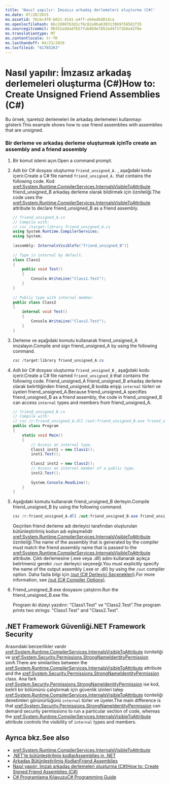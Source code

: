 ```yaml
---
title: 'Nasıl yapılır: İmzasız arkadaş derlemeleri oluşturma (C#)'
ms.date: 07/20/2015
ms.assetid: 78cbc4f0-b021-4141-a4ff-eb4edbd814ca
ms.openlocfilehash: 6bc2d807b3d1cf6c82a9ba6303139b9758581f35
ms.sourcegitcommit: 9b552addadfb57fab0b9e7852ed4f1f1b8a42f8e
ms.translationtype: MT
ms.contentlocale: tr-TR
ms.lasthandoff: 04/23/2019
ms.locfileid: "61703263"
---
```

# <a name="how-to-create-unsigned-friend-assemblies-c"></a><span data-ttu-id="80c51-102">Nasıl yapılır: İmzasız arkadaş derlemeleri oluşturma (C#)</span><span class="sxs-lookup"><span data-stu-id="80c51-102">How to: Create Unsigned Friend Assemblies (C#)</span></span>
<span data-ttu-id="80c51-103">Bu örnek, işaretsiz derlemeleri ile arkadaş derlemeleri kullanmayı gösterir.</span><span class="sxs-lookup"><span data-stu-id="80c51-103">This example shows how to use friend assemblies with assemblies that are unsigned.</span></span>  
  
### <a name="to-create-an-assembly-and-a-friend-assembly"></a><span data-ttu-id="80c51-104">Bir derleme ve arkadaş derleme oluşturmak için</span><span class="sxs-lookup"><span data-stu-id="80c51-104">To create an assembly and a friend assembly</span></span>  
  
1. <span data-ttu-id="80c51-105">Bir komut istemi açın.</span><span class="sxs-lookup"><span data-stu-id="80c51-105">Open a command prompt.</span></span>  
  
2. <span data-ttu-id="80c51-106">Adlı bir C# dosyası oluşturma `friend_unsigned_A.` , aşağıdaki kodu içerir.</span><span class="sxs-lookup"><span data-stu-id="80c51-106">Create a C# file named `friend_unsigned_A.` that contains the following code.</span></span> <span data-ttu-id="80c51-107">Kod <xref:System.Runtime.CompilerServices.InternalsVisibleToAttribute> friend_unsigned_B arkadaş derleme olarak bildirmek için özniteliği.</span><span class="sxs-lookup"><span data-stu-id="80c51-107">The code uses the <xref:System.Runtime.CompilerServices.InternalsVisibleToAttribute> attribute to declare friend_unsigned_B as a friend assembly.</span></span>  
  
    ```csharp  
    // friend_unsigned_A.cs  
    // Compile with:   
    // csc /target:library friend_unsigned_A.cs  
    using System.Runtime.CompilerServices;  
    using System;  
  
    [assembly: InternalsVisibleTo("friend_unsigned_B")]  
  
    // Type is internal by default.  
    class Class1  
    {  
        public void Test()  
        {  
            Console.WriteLine("Class1.Test");  
        }  
    }  
  
    // Public type with internal member.  
    public class Class2  
    {  
        internal void Test()  
        {  
            Console.WriteLine("Class2.Test");  
        }  
    }  
    ```  
  
3. <span data-ttu-id="80c51-108">Derleme ve aşağıdaki komutu kullanarak friend_unsigned_A imzalayın.</span><span class="sxs-lookup"><span data-stu-id="80c51-108">Compile and sign friend_unsigned_A by using the following command.</span></span>  
  
    ```csharp  
    csc /target:library friend_unsigned_A.cs  
    ```  
  
4. <span data-ttu-id="80c51-109">Adlı bir C# dosyası oluşturma `friend_unsigned_B` , aşağıdaki kodu içerir.</span><span class="sxs-lookup"><span data-stu-id="80c51-109">Create a C# file named `friend_unsigned_B` that contains the following code.</span></span> <span data-ttu-id="80c51-110">Friend_unsigned_A friend_unsigned_B arkadaş derleme olarak belirttiğinden friend_unsigned_B kodda erişip `internal` türleri ve üyeleri friend_unsigned_A.</span><span class="sxs-lookup"><span data-stu-id="80c51-110">Because friend_unsigned_A specifies friend_unsigned_B as a friend assembly, the code in friend_unsigned_B can access `internal` types and members from friend_unsigned_A.</span></span>  
  
    ```csharp  
    // friend_unsigned_B.cs  
    // Compile with:   
    // csc /r:friend_unsigned_A.dll /out:friend_unsigned_B.exe friend_unsigned_B.cs  
    public class Program  
    {  
        static void Main()  
        {  
            // Access an internal type.  
            Class1 inst1 = new Class1();  
            inst1.Test();  
  
            Class2 inst2 = new Class2();  
            // Access an internal member of a public type.  
            inst2.Test();  
  
            System.Console.ReadLine();  
        }  
    }  
    ```  
  
5. <span data-ttu-id="80c51-111">Aşağıdaki komutu kullanarak friend_unsigned_B derleyin.</span><span class="sxs-lookup"><span data-stu-id="80c51-111">Compile friend_unsigned_B by using the following command.</span></span>  
  
    ```csharp  
    csc /r:friend_unsigned_A.dll /out:friend_unsigned_B.exe friend_unsigned_B.cs  
    ```  
  
     <span data-ttu-id="80c51-112">Geçirilen friend derleme adı derleyici tarafından oluşturulan bütünleştirilmiş kodun adı eşleşmelidir <xref:System.Runtime.CompilerServices.InternalsVisibleToAttribute> özniteliği.</span><span class="sxs-lookup"><span data-stu-id="80c51-112">The name of the assembly that is generated by the compiler must match the friend assembly name that is passed to the <xref:System.Runtime.CompilerServices.InternalsVisibleToAttribute> attribute.</span></span> <span data-ttu-id="80c51-113">Çıktı derlemesine (.exe veya .dll) adını kullanarak açıkça belirtmeniz gerekir `/out` derleyici seçeneği.</span><span class="sxs-lookup"><span data-stu-id="80c51-113">You must explicitly specify the name of the output assembly (.exe or .dll) by using the `/out` compiler option.</span></span> <span data-ttu-id="80c51-114">Daha fazla bilgi için [/out (C# Derleyici Seçenekleri)](../../../../csharp/language-reference/compiler-options/out-compiler-option.md).</span><span class="sxs-lookup"><span data-stu-id="80c51-114">For more information, see [/out (C# Compiler Options)](../../../../csharp/language-reference/compiler-options/out-compiler-option.md).</span></span>  
  
6. <span data-ttu-id="80c51-115">Friend_unsigned_B.exe dosyasını çalıştırın.</span><span class="sxs-lookup"><span data-stu-id="80c51-115">Run the friend_unsigned_B.exe file.</span></span>  
  
     <span data-ttu-id="80c51-116">Program iki dizeyi yazdırır: "Class1.Test" ve "Class2.Test".</span><span class="sxs-lookup"><span data-stu-id="80c51-116">The program prints two strings: "Class1.Test" and "Class2.Test".</span></span>  
  
## <a name="net-framework-security"></a><span data-ttu-id="80c51-117">.NET Framework Güvenliği</span><span class="sxs-lookup"><span data-stu-id="80c51-117">.NET Framework Security</span></span>  
 <span data-ttu-id="80c51-118">Arasındaki benzerlikler vardır <xref:System.Runtime.CompilerServices.InternalsVisibleToAttribute> özniteliği ve <xref:System.Security.Permissions.StrongNameIdentityPermission> sınıfı.</span><span class="sxs-lookup"><span data-stu-id="80c51-118">There are similarities between the <xref:System.Runtime.CompilerServices.InternalsVisibleToAttribute> attribute and the <xref:System.Security.Permissions.StrongNameIdentityPermission> class.</span></span> <span data-ttu-id="80c51-119">Ana fark <xref:System.Security.Permissions.StrongNameIdentityPermission> ise kod, belirli bir bölümünü çalıştırmak için güvenlik izinleri talep <xref:System.Runtime.CompilerServices.InternalsVisibleToAttribute> özniteliği denetimleri görünürlüğünü `internal` türler ve üyeler.</span><span class="sxs-lookup"><span data-stu-id="80c51-119">The main difference is that <xref:System.Security.Permissions.StrongNameIdentityPermission> can demand security permissions to run a particular section of code, whereas the <xref:System.Runtime.CompilerServices.InternalsVisibleToAttribute> attribute controls the visibility of `internal` types and members.</span></span>  
  
## <a name="see-also"></a><span data-ttu-id="80c51-120">Ayrıca bkz.</span><span class="sxs-lookup"><span data-stu-id="80c51-120">See also</span></span>

- <xref:System.Runtime.CompilerServices.InternalsVisibleToAttribute>
- [<span data-ttu-id="80c51-121">.NET’te bütünleştirilmiş kodlar</span><span class="sxs-lookup"><span data-stu-id="80c51-121">Assemblies in .NET</span></span>](../../../../standard/assembly/index.md)
- [<span data-ttu-id="80c51-122">Arkadaş Bütünleştirilmiş Kodları</span><span class="sxs-lookup"><span data-stu-id="80c51-122">Friend Assemblies</span></span>](../../../../standard/assembly/friend-assemblies.md)
- [<span data-ttu-id="80c51-123">Nasıl yapılır: İmzalı arkadaş derlemeleri oluşturma (C#)</span><span class="sxs-lookup"><span data-stu-id="80c51-123">How to: Create Signed Friend Assemblies (C#)</span></span>](../../../../csharp/programming-guide/concepts/assemblies-gac/how-to-create-signed-friend-assemblies.md)
- [<span data-ttu-id="80c51-124">C# Programlama Kılavuzu</span><span class="sxs-lookup"><span data-stu-id="80c51-124">C# Programming Guide</span></span>](../../../../csharp/programming-guide/index.md)
